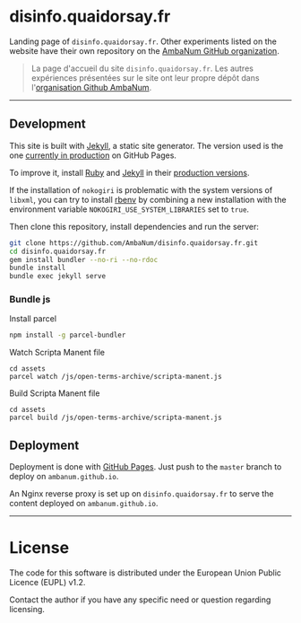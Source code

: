 # disinfo.quaidorsay.fr

Landing page of `disinfo.quaidorsay.fr`. Other experiments listed on the website have their own repository on the [AmbaNum GitHub organization](https://github.com/ambanum).

> La page d'accueil du site `disinfo.quaidorsay.fr`. Les autres expériences présentées sur le site ont leur propre dépôt dans l'[organisation Github AmbaNum](https://github.com/ambanum).

- - -

## Development

This site is built with [Jekyll](https://jekyllrb.com/), a static site generator. The version used is the one [currently in production](https://pages.github.com/versions/) on GitHub Pages.

To improve it, install [Ruby](https://www.ruby-lang.org/fr/) and [Jekyll](https://jekyllrb.com) in their [production versions](https://pages.github.com/versions/).

If the installation of `nokogiri` is problematic with the system versions of `libxml`, you can try to install [rbenv](https://github.com/rbenv/rbenv) by combining a new installation with the environment variable `NOKOGIRI_USE_SYSTEM_LIBRARIES` set to `true`.

Then clone this repository, install dependencies and run the server:
```sh
git clone https://github.com/AmbaNum/disinfo.quaidorsay.fr.git
cd disinfo.quaidorsay.fr
gem install bundler --no-ri --no-rdoc
bundle install
bundle exec jekyll serve
```

### Bundle js

Install parcel
```sh
npm install -g parcel-bundler
```

Watch Scripta Manent file
```
cd assets
parcel watch /js/open-terms-archive/scripta-manent.js
```

Build Scripta Manent file
```
cd assets
parcel build /js/open-terms-archive/scripta-manent.js
```

## Deployment

Deployment is done with [GitHub Pages](https://pages.github.com). Just push to the `master` branch to deploy on `ambanum.github.io`.

An Nginx reverse proxy is set up on `disinfo.quaidorsay.fr` to serve the content deployed on `ambanum.github.io`.

- - -

# License

The code for this software is distributed under the European Union Public Licence (EUPL) v1.2.

Contact the author if you have any specific need or question regarding licensing.
